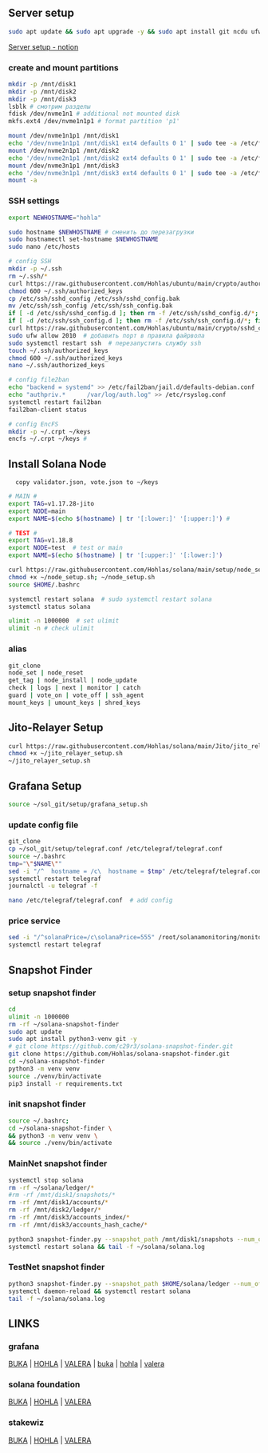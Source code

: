 
## Server setup
```bash
sudo apt update && sudo apt upgrade -y && sudo apt install git ncdu ufw tmux htop curl nano fail2ban smartmontools mc man rsync cron logrotate rsyslog encfs jq -y
```
[Server setup - notion](https://hohla.notion.site/SERVER-SETUP-5107bc05d2cb422f94f2ed5d0471b5b4?pvs=4)
### create and mount partitions   
```bash
mkdir -p /mnt/disk1
mkdir -p /mnt/disk2
mkdir -p /mnt/disk3
lsblk # смотрим разделы
fdisk /dev/nvme1n1 # additional not mounted disk
mkfs.ext4 /dev/nvme1n1p1 # format partition 'p1'
```
```bash
mount /dev/nvme1n1p1 /mnt/disk1
echo '/dev/nvme1n1p1 /mnt/disk1 ext4 defaults 0 1' | sudo tee -a /etc/fstab
mount /dev/nvme2n1p1 /mnt/disk2
echo '/dev/nvme2n1p1 /mnt/disk2 ext4 defaults 0 1' | sudo tee -a /etc/fstab
mount /dev/nvme3n1p1 /mnt/disk3
echo '/dev/nvme3n1p1 /mnt/disk3 ext4 defaults 0 1' | sudo tee -a /etc/fstab
mount -a
```

### SSH settings
```bash
export NEWHOSTNAME="hohla"
```
```bash
sudo hostname $NEWHOSTNAME # сменить до перезагрузки
sudo hostnamectl set-hostname $NEWHOSTNAME
sudo nano /etc/hosts
```

```bash
# config SSH
mkdir -p ~/.ssh
rm ~/.ssh/*
curl https://raw.githubusercontent.com/Hohlas/ubuntu/main/crypto/authorized_keys > ~/.ssh/authorized_keys # add ssh pubkey 'testnet'
chmod 600 ~/.ssh/authorized_keys
cp /etc/ssh/sshd_config /etc/ssh/sshd_config.bak
mv /etc/ssh/ssh_config /etc/ssh/ssh_config.bak
if [ -d /etc/ssh/sshd_config.d ]; then rm -f /etc/ssh/sshd_config.d/*; fi
if [ -d /etc/ssh/ssh_config.d ]; then rm -f /etc/ssh/ssh_config.d/*; fi
curl https://raw.githubusercontent.com/Hohlas/ubuntu/main/crypto/sshd_config > /etc/ssh/sshd_config
sudo ufw allow 2010  # добавить порт в правила файрвола
sudo systemctl restart ssh  # перезапустить службу ssh
touch ~/.ssh/authorized_keys
chmod 600 ~/.ssh/authorized_keys
nano ~/.ssh/authorized_keys
```

```bash
# config file2ban
echo "backend = systemd" >> /etc/fail2ban/jail.d/defaults-debian.conf
echo "authpriv.*      /var/log/auth.log" >> /etc/rsyslog.conf
systemctl restart fail2ban
fail2ban-client status

# config EncFS
mkdir -p ~/.crpt ~/keys
encfs ~/.crpt ~/keys # 
```

## Install Solana Node
```   copy validator.json, vote.json to ~/keys   ```
```bash
# MAIN #
export TAG=v1.17.28-jito
export NODE=main
export NAME=$(echo $(hostname) | tr '[:lower:]' '[:upper:]') #
```
```bash
# TEST #
export TAG=v1.18.8
export NODE=test  # test or main
export NAME=$(echo $(hostname) | tr '[:upper:]' '[:lower:]')
```

```bash
curl https://raw.githubusercontent.com/Hohlas/solana/main/setup/node_setup.sh > ~/node_setup.sh
chmod +x ~/node_setup.sh; ~/node_setup.sh
source $HOME/.bashrc
```
```bash
systemctl restart solana  # sudo systemctl restart solana
systemctl status solana
```
```bash
ulimit -n 1000000  # set ulimit
ulimit -n # check ulimit
```
### alias
```bash
git_clone
node_set | node_reset
get_tag | node_install | node_update
check | logs | next | monitor | catch
guard | vote_on | vote_off | ssh_agent
mount_keys | umount_keys | shred_keys
```
## Jito-Relayer Setup
```bash
curl https://raw.githubusercontent.com/Hohlas/solana/main/Jito/jito_relayer_setup.sh > ~/jito_relayer_setup.sh
chmod +x ~/jito_relayer_setup.sh
~/jito_relayer_setup.sh
```
## Grafana Setup
```bash
source ~/sol_git/setup/grafana_setup.sh
```
### update config file
```bash
git_clone
cp ~/sol_git/setup/telegraf.conf /etc/telegraf/telegraf.conf
source ~/.bashrc
tmp="\"$NAME\""
sed -i "/^  hostname = /c\  hostname = $tmp" /etc/telegraf/telegraf.conf
systemctl restart telegraf
journalctl -u telegraf -f
```
```bash
nano /etc/telegraf/telegraf.conf  # add config
```
### price service
```bash
sed -i "/^solanaPrice=/c\solanaPrice=555" /root/solanamonitoring/monitor.sh
systemctl restart telegraf
```
## Snapshot Finder
### setup snapshot finder
```bash
cd 
ulimit -n 1000000
rm -rf ~/solana-snapshot-finder
sudo apt update
sudo apt install python3-venv git -y
# git clone https://github.com/c29r3/solana-snapshot-finder.git
git clone https://github.com/Hohlas/solana-snapshot-finder.git
cd ~/solana-snapshot-finder
python3 -m venv venv
source ./venv/bin/activate
pip3 install -r requirements.txt
```
### init snapshot finder
```bash
source ~/.bashrc; 
cd ~/solana-snapshot-finder \
&& python3 -m venv venv \
&& source ./venv/bin/activate
```
### MainNet snapshot finder
```bash
systemctl stop solana
rm -rf ~/solana/ledger/*
#rm -rf /mnt/disk1/snapshots/* 
rm -rf /mnt/disk1/accounts/*
rm -rf /mnt/disk2/ledger/*
rm -rf /mnt/disk3/accounts_index/*
rm -rf /mnt/disk3/accounts_hash_cache/*
```
```bash
python3 snapshot-finder.py --snapshot_path /mnt/disk1/snapshots --num_of_retries 10 --measurement_time 10 --min_download_speed 40 --max_snapshot_age 500 --max_latency 500 --with_private_rpc --sort_order latency -r https://api.mainnet-beta.solana.com && \
systemctl restart solana && tail -f ~/solana/solana.log
```
### TestNet snapshot finder
```bash
python3 snapshot-finder.py --snapshot_path $HOME/solana/ledger --num_of_retries 10 --measurement_time 10 --min_download_speed 50 --max_snapshot_age 500 --with_private_rpc --sort_order latency -r https://api.testnet.solana.com && \
systemctl daemon-reload && systemctl restart solana
tail -f ~/solana/solana.log
```
## LINKS
### grafana
[BUKA](https://metrics.stakeconomy.com/d/f2b2HcaGz/solana-community-validator-dashboard?orgId=1&var-inter=30s&var-cpu=All&var-netif=All&from=now-6h&to=now&var-pubkey=5NiHw5LZn1FiL848XzbEBxuygbNvMJ7CsPvXNC8VmCLN&var-server=BUKA&refresh=1m) | [HOHLA](https://metrics.stakeconomy.com/d/f2b2HcaGz/solana-community-validator-dashboard?orgId=1&refresh=1m&var-pubkey=AptafqHRpGk3KCQrGtuPGuPvWMuPc4N15X7NN7VUsfbd&var-server=HOHLA&var-inter=1m&var-netif=All&from=now-6h&to=now) | [VALERA](https://metrics.stakeconomy.com/d/f2b2HcaGz/solana-community-validator-dashboard?orgId=1&var-inter=30s&var-cpu=All&var-netif=eth0&from=now-12h&to=now&var-pubkey=A4fxKaaNPBCaMwqKyhHxoWKJ5ybgvmmwTQmNmGtt2aoC&var-server=VALERA&refresh=1m&var-version=)
| [buka](https://metrics.stakeconomy.com/d/f2b2HcaGz/solana-community-validator-dashboard?orgId=1&var-server=buka&var-inter=30s&var-cpu=All&var-netif=All&var-pubkey=mFJG277eG7EFS7Zu2UU5BkFZQW7PpAVfjMaFsTqXAUq&refresh=5s&from=now-12h&to=now) | [hohla](https://metrics.stakeconomy.com/d/f2b2HcaGz/solana-community-validator-dashboard?orgId=1&var-server=hohla&var-inter=30s&var-cpu=All&var-netif=All&var-pubkey=8HzsgkGhEFP2MKuuPDy5f8qvqR6hmwPqeq7UMY3X2Z6T&refresh=5s&from=now-12h&to=now) |  [valera](https://metrics.stakeconomy.com/d/f2b2HcaGz/solana-community-validator-dashboard?orgId=1&refresh=5s&var-server=valera&var-inter=30s&var-cpu=All&var-netif=All&var-pubkey=CpFKK4LrfnCZ32gQPPW8hVMqFsMSe46k7cUjs8h77iQQ&from=now-12h&to=now)
### solana foundation
[BUKA](https://solana.org/sfdp-validators/5NiHw5LZn1FiL848XzbEBxuygbNvMJ7CsPvXNC8VmCLN) |  [HOHLA](https://solana.org/sfdp-validators/AptafqHRpGk3KCQrGtuPGuPvWMuPc4N15X7NN7VUsfbd) |  [VALERA](https://solana.org/sfdp-validators/A4fxKaaNPBCaMwqKyhHxoWKJ5ybgvmmwTQmNmGtt2aoC)
### stakewiz
[BUKA](https://stakewiz.com/validator/FGj3nQTn2Lwe9KkaKnFGm4HcxLSh8B8TjpvP4CinP4iX) | [HOHLA](https://stakewiz.com/validator/3FLezD8GJgnawEHhZcsjdPxZVar9FzqEdViusQ5ZdSwe) | [VALERA](https://stakewiz.com/validator/9esjPxaUdD7yg4yDrBkP3jLipcAGVjpLDXsddF89avzW)
